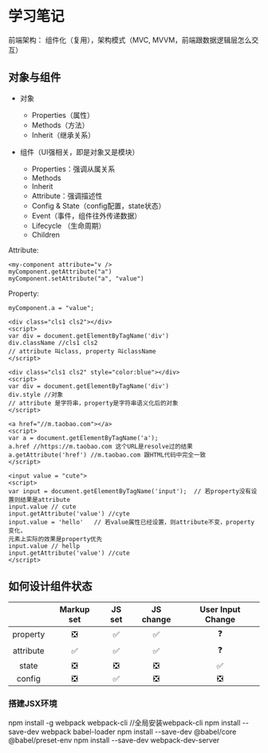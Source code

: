 # 学习笔记

前端架构： 组件化（复用），架构模式（MVC, MVVM，前端跟数据逻辑层怎么交互）

## 对象与组件

* 对象
    * Properties（属性）
    * Methods（方法）
    * Inherit（继承关系）

* 组件（UI强相关，即是对象又是模块）
    * Properties：强调从属关系
    * Methods
    * Inherit
    * Attribute：强调描述性
    * Config & State（config配置，state状态）
    * Event（事件，组件往外传递数据）
    * Lifecycle （生命周期）
    * Children

Attribute:
```
<my-component attribute="v />
myComponent.getAttribute("a")
myComponent.setAttribute("a", "value")
```
Property:
```
myComponent.a = "value";
```

```
<div class="cls1 cls2"></div>
<script>
var div = document.getElementByTagName('div')
div.className //cls1 cls2
// attribute 叫class, property 叫className
</script>
```

```
<div class="cls1 cls2" style="color:blue"></div>
<script>
var div = document.getElementByTagName('div')
div.style //对象
// attribute 是字符串，property是字符串语义化后的对象
</script>
```

```
<a href="//m.taobao.com"></a>
<script>
var a = document.getElementByTagName('a');
a.href //https://m.taobao.com 这个URL是resolve过的结果
a.getAttribute('href') //m.taobao.com 跟HTML代码中完全一致
</script>
```

```
<input value = "cute">
<script>
var input = document.getElementByTagName('input');  // 若property没有设置则结果是attribute
input.value // cute
input.getAttribute('value') //cyte
input.value = 'hello'   // 若value属性已经设置，则attribute不变，property变化，
元素上实际的效果是property优先
input.value // hellp
input.getAttribute('value') //cute
</script>
```

## 如何设计组件状态

&nbsp;|Markup set|JS set|JS change|User Input Change
:--:|:--:|:--:|:--:|:--:
property|❎|✅|✅|❓
attribute|✅|✅|✅|❓
state|❎|❎|❎|✅
config|❎|✅|❎|❎

### 搭建JSX环境
npm install -g webpack webpack-cli //全局安装webpack-cli
npm install --save-dev webpack babel-loader
npm install --save-dev @babel/core @babel/preset-env
npm install --save-dev webpack-dev-server
